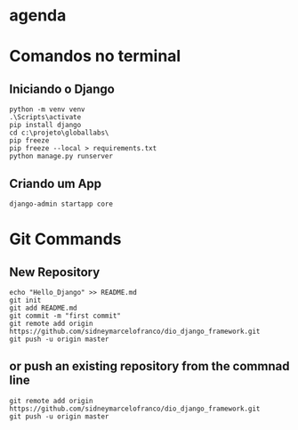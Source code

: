 # agenda

# Comandos no terminal

## Iniciando o Django
```
python -m venv venv
.\Scripts\activate
pip install django
cd c:\projeto\globallabs\
pip freeze
pip freeze --local > requirements.txt
python manage.py runserver
```
## Criando um App
```
django-admin startapp core
```

# Git Commands
## New Repository
```
echo "Hello_Django" >> README.md
git init
git add README.md
git commit -m "first commit"
git remote add origin https://github.com/sidneymarcelofranco/dio_django_framework.git
git push -u origin master
```
## or push an existing repository from the commnad line
```
git remote add origin https://github.com/sidneymarcelofranco/dio_django_framework.git
git push -u origin master
```
